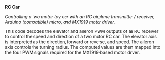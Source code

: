 **RC Car**

*Controlling a two motor toy car with an RC airplane transmitter / receiver, Arduino (compatible) micro, and MX1919 motor driver.*

This code decodes the elevator and aileron PWM outputs of an RC receiver to control the speed and direction of a two motor RC car. The elevator axis is interpreted as the direction, forward or reverse, and speed. The aileron axis controls the turning radius. The computed values are them mapped into the four PWM signals required for the MX1919-based motor driver.
